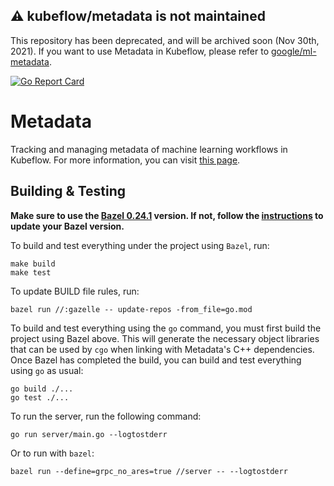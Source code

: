 ## :warning: **kubeflow/metadata is not maintained**

This repository has been deprecated, and will be archived soon (Nov 30th, 2021). If you want to use Metadata in Kubeflow, please refer to [google/ml-metadata](https://github.com/google/ml-metadata).


[![Go Report Card](https://goreportcard.com/badge/github.com/kubeflow/metadata)](https://goreportcard.com/report/github.com/kubeflow/metadata)

# Metadata
Tracking and managing metadata of machine learning workflows in Kubeflow. For more information, you can visit [this page](https://www.kubeflow.org/docs/components/metadata/).

## Building & Testing
**Make sure to use the [Bazel 0.24.1](https://github.com/bazelbuild/bazel/releases/tag/0.24.1) version. If not,
follow the [instructions](https://docs.bazel.build/versions/master/install-ubuntu.html#step-3-run-the-installer) to
update your Bazel version.**

To build and test everything under the project using `Bazel`, run:
```
make build
make test
```

To update BUILD file rules, run:
```
bazel run //:gazelle -- update-repos -from_file=go.mod
```

To build and test everything using the `go` command, you must first build the
project using Bazel above. This will generate the necessary object libraries
that can be used by `cgo` when linking with Metadata's C++ dependencies. Once
Bazel has completed the build, you can build and test everything using `go`
as usual:
```
go build ./...
go test ./...
```

To run the server, run the following command:
```
go run server/main.go --logtostderr
```

Or to run with `bazel`:
```
bazel run --define=grpc_no_ares=true //server -- --logtostderr
```
